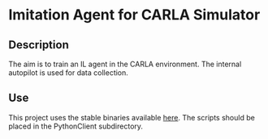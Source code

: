 # Imitation Agent for CARLA Simulator

## Description
The aim is to train an IL agent in the CARLA environment. The internal autopilot is used for data collection.

## Use
This project uses the stable binaries available [here](https://github.com/carla-simulator/carla/releases/tag/0.8.2). The scripts should be placed in the PythonClient subdirectory.